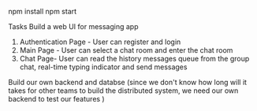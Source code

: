 npm install
npm start

Tasks
Build a web UI for messaging app

1. Authentication Page - User can register and login
2. Main Page - User can select a chat room and enter the chat room
3. Chat Page- User can read the history messages queue from the group chat, real-time typing indicator and send messages

Build our own backend and databse (since we don't know how long will it takes for other teams to build the distributed system, we need our own backend to test our features )
